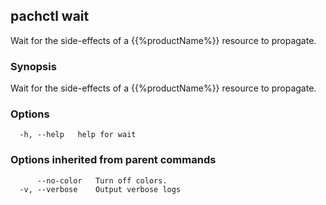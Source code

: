 ## pachctl wait

Wait for the side-effects of a {{%productName%}} resource to propagate.

### Synopsis

Wait for the side-effects of a {{%productName%}} resource to propagate.

### Options

```
  -h, --help   help for wait
```

### Options inherited from parent commands

```
      --no-color   Turn off colors.
  -v, --verbose    Output verbose logs
```

